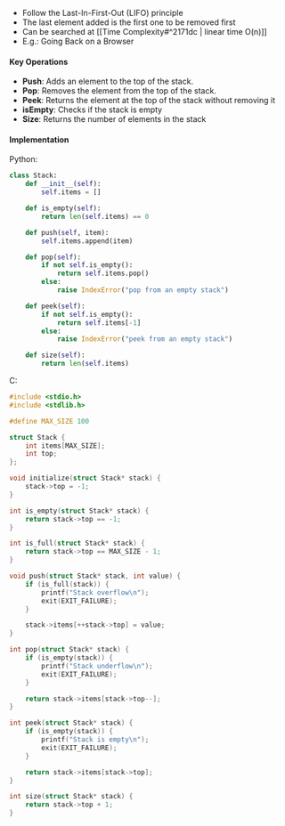 - Follow the Last-In-First-Out (LIFO) principle
- The last element added is the first one to be removed first
- Can be searched at [[Time Complexity#^2171dc | linear time O(n)]]
- E.g.: Going Back on a Browser

#### Key Operations
- **Push**: Adds an element to the top of the stack.
- **Pop**: Removes the element from the top of the stack.
- **Peek**: Returns the element at the top of the stack without removing it
- **isEmpty**: Checks if the stack is empty
- **Size**: Returns the number of elements in the stack

#### Implementation
Python:
```python
class Stack:
    def __init__(self):
        self.items = []

    def is_empty(self):
        return len(self.items) == 0

    def push(self, item):
        self.items.append(item)

    def pop(self):
        if not self.is_empty():
            return self.items.pop()
        else:
            raise IndexError("pop from an empty stack")

    def peek(self):
        if not self.is_empty():
            return self.items[-1]
        else:
            raise IndexError("peek from an empty stack")

    def size(self):
        return len(self.items)
```
C:
```C
#include <stdio.h>
#include <stdlib.h>

#define MAX_SIZE 100

struct Stack {
    int items[MAX_SIZE];
    int top;
};

void initialize(struct Stack* stack) {
    stack->top = -1;
}

int is_empty(struct Stack* stack) {
    return stack->top == -1;
}

int is_full(struct Stack* stack) {
    return stack->top == MAX_SIZE - 1;
}

void push(struct Stack* stack, int value) {
    if (is_full(stack)) {
        printf("Stack overflow\n");
        exit(EXIT_FAILURE);
    }

    stack->items[++stack->top] = value;
}

int pop(struct Stack* stack) {
    if (is_empty(stack)) {
        printf("Stack underflow\n");
        exit(EXIT_FAILURE);
    }

    return stack->items[stack->top--];
}

int peek(struct Stack* stack) {
    if (is_empty(stack)) {
        printf("Stack is empty\n");
        exit(EXIT_FAILURE);
    }

    return stack->items[stack->top];
}

int size(struct Stack* stack) {
    return stack->top + 1;
}
```